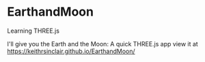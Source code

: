 # EarthandMoon
Learning THREE.js

I'll give you the Earth and the Moon:
A quick THREE.js app view it at https://keithrsinclair.github.io/EarthandMoon/
